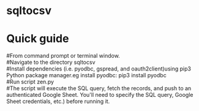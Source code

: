 # sqltocsv
Quick guide 
============
#From  command prompt or terminal window.<br>
#Navigate to the directory sqltocsv <br>
#Install dependencies (i.e. pyodbc, gspread, and oauth2client)using pip3 Python package manager.eg install pyodbc: pip3 install pyodbc<br>
#Run script zen.py <br>
#The script will execute the SQL query, fetch the records, and push to an authenticated Google Sheet. 
You'll need to specify the SQL query, Google Sheet credentials, etc.) before running it.
